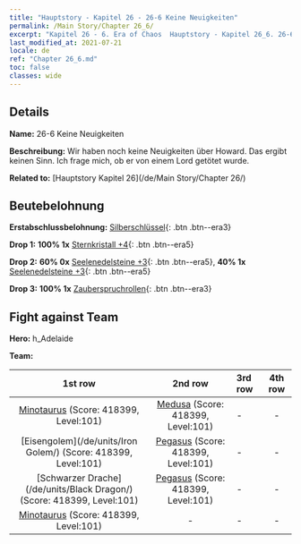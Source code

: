```yaml
---
title: "Hauptstory - Kapitel 26 - 26-6 Keine Neuigkeiten"
permalink: /Main Story/Chapter 26_6/
excerpt: "Kapitel 26 - 6. Era of Chaos  Hauptstory - Kapitel 26_6. 26-6 Keine Neuigkeiten"
last_modified_at: 2021-07-21
locale: de
ref: "Chapter 26_6.md"
toc: false
classes: wide
---
```


## Details

 **Name:** 26-6 Keine Neuigkeiten

 **Beschreibung:** Wir haben noch keine Neuigkeiten über Howard. Das ergibt keinen Sinn. Ich frage mich, ob er von einem Lord getötet wurde.

 **Related to:** [Hauptstory Kapitel 26](/de/Main Story/Chapter 26/)

## Beutebelohnung

 **Erstabschlussbelohnung:** [Silberschlüssel](/ItemsDE/con_693/){: .btn .btn--era3}

 **Drop 1:** **100% 1x** [Sternkristall +4](/ItemsDE/mat_94/){: .btn .btn--era5}

 **Drop 2:** **60% 0x** [Seelenedelsteine +3](/ItemsDE/mat_86/){: .btn .btn--era5}, **40% 1x** [Seelenedelsteine +3](/ItemsDE/mat_86/){: .btn .btn--era5}

 **Drop 3:** **100% 1x** [Zauberspruchrollen](/ItemsDE/con_694/){: .btn .btn--era3}


## Fight against Team
 **Hero:** h_Adelaide

 **Team:**


  | 1st row | 2nd row | 3rd row | 4th row |
  |:----:|:----:|:----|:----:|
  | [Minotaurus](/de/units/Minotaur/) (Score: 418399, Level:101)  | [Medusa](/de/units/Medusa/) (Score: 418399, Level:101)  | - | - |
  | [Eisengolem](/de/units/Iron Golem/) (Score: 418399, Level:101)  | [Pegasus](/de/units/Pegasus/) (Score: 418399, Level:101)  | - | - |
  | [Schwarzer Drache](/de/units/Black Dragon/) (Score: 418399, Level:101)  | [Pegasus](/de/units/Pegasus/) (Score: 418399, Level:101)  | - | - |
  | [Minotaurus](/de/units/Minotaur/) (Score: 418399, Level:101)  | - | - | - |


